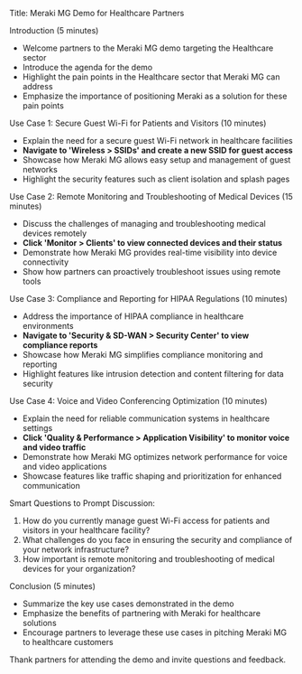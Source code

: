 Title: Meraki MG Demo for Healthcare Partners

Introduction (5 minutes)
- Welcome partners to the Meraki MG demo targeting the Healthcare sector
- Introduce the agenda for the demo
- Highlight the pain points in the Healthcare sector that Meraki MG can address
- Emphasize the importance of positioning Meraki as a solution for these pain points

Use Case 1: Secure Guest Wi-Fi for Patients and Visitors (10 minutes)
- Explain the need for a secure guest Wi-Fi network in healthcare facilities
- **Navigate to 'Wireless > SSIDs' and create a new SSID for guest access**
- Showcase how Meraki MG allows easy setup and management of guest networks
- Highlight the security features such as client isolation and splash pages

Use Case 2: Remote Monitoring and Troubleshooting of Medical Devices (15 minutes)
- Discuss the challenges of managing and troubleshooting medical devices remotely
- **Click 'Monitor > Clients' to view connected devices and their status**
- Demonstrate how Meraki MG provides real-time visibility into device connectivity
- Show how partners can proactively troubleshoot issues using remote tools

Use Case 3: Compliance and Reporting for HIPAA Regulations (10 minutes)
- Address the importance of HIPAA compliance in healthcare environments
- **Navigate to 'Security & SD-WAN > Security Center' to view compliance reports**
- Showcase how Meraki MG simplifies compliance monitoring and reporting
- Highlight features like intrusion detection and content filtering for data security

Use Case 4: Voice and Video Conferencing Optimization (10 minutes)
- Explain the need for reliable communication systems in healthcare settings
- **Click 'Quality & Performance > Application Visibility' to monitor voice and video traffic**
- Demonstrate how Meraki MG optimizes network performance for voice and video applications
- Showcase features like traffic shaping and prioritization for enhanced communication

Smart Questions to Prompt Discussion:
1. How do you currently manage guest Wi-Fi access for patients and visitors in your healthcare facility?
2. What challenges do you face in ensuring the security and compliance of your network infrastructure?
3. How important is remote monitoring and troubleshooting of medical devices for your organization?

Conclusion (5 minutes)
- Summarize the key use cases demonstrated in the demo
- Emphasize the benefits of partnering with Meraki for healthcare solutions
- Encourage partners to leverage these use cases in pitching Meraki MG to healthcare customers

Thank partners for attending the demo and invite questions and feedback.
